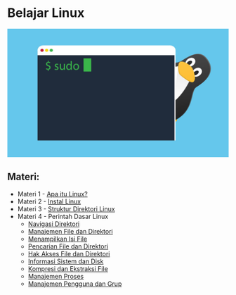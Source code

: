 # Belajar Linux

![](https://github.com/fixploit03/Belajar-Linux/blob/main/linux.jpg)

## Materi:

- Materi 1 - [Apa itu Linux?](https://github.com/fixploit03/Belajar-Linux/tree/main/Apa%20itu%20Linux)
- Materi 2 - [Instal Linux](https://github.com/fixploit03/Belajar-Linux/tree/main/Instal%20Linux)
- Materi 3 - [Struktur Direktori Linux](https://github.com/fixploit03/Belajar-Linux/tree/main/Struktur%20Direktori%20Linux)
- Materi 4 - Perintah Dasar Linux
  - [Navigasi Direktori](https://github.com/fixploit03/Belajar-Linux/tree/main/Navigasi%20Direktori)
  - [Manajemen File dan Direktori](https://github.com/fixploit03/Belajar-Linux/tree/main/Manajemen%20File%20dan%20Direktori)
  - [Menampilkan Isi File](https://github.com/fixploit03/Belajar-Linux/tree/main/Menampilkan%20Isi%20FIle)
  - [Pencarian File dan Direktori](https://github.com/fixploit03/Belajar-Linux/tree/main/Manajemen%20File%20dan%20Direktori)
  - [Hak Akses File dan Direktori](https://github.com/fixploit03/Belajar-Linux/tree/main/Hak%20Akses%20File%20dan%20Direktori)
  - [Informasi Sistem dan Disk](https://github.com/fixploit03/Belajar-Linux/tree/main/Informasi%20Sistem%20dan%20Disk)
  - [Kompresi dan Ekstraksi File](https://github.com/fixploit03/Belajar-Linux/tree/main/Kompresi%20dan%20Ekstraksi%20File)
  - [Manajemen Proses](https://github.com/fixploit03/Belajar-Linux/tree/main/Manajemen%20Proses)
  - [Manajemen Pengguna dan Grup](https://github.com/fixploit03/Belajar-Linux/tree/main/Manajemen%20Pengguna%20dan%20Grup%20di%20Linux)
